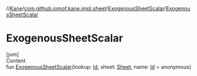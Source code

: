 //[Kane](../../index.md)/[com.github.jomof.kane.impl.sheet](../index.md)/[ExogenousSheetScalar](index.md)/[ExogenousSheetScalar](-exogenous-sheet-scalar.md)



# ExogenousSheetScalar  
[jvm]  
Content  
fun [ExogenousSheetScalar](-exogenous-sheet-scalar.md)(lookup: [Id](../../com.github.jomof.kane.impl/index.md#%5Bcom.github.jomof.kane.impl%2FId%2F%2F%2FPointingToDeclaration%2F%5D%2FClasslikes%2F-1790361778), sheet: [Sheet](../-sheet/index.md), name: [Id](../../com.github.jomof.kane.impl/index.md#%5Bcom.github.jomof.kane.impl%2FId%2F%2F%2FPointingToDeclaration%2F%5D%2FClasslikes%2F-1790361778) = anonymous)  



